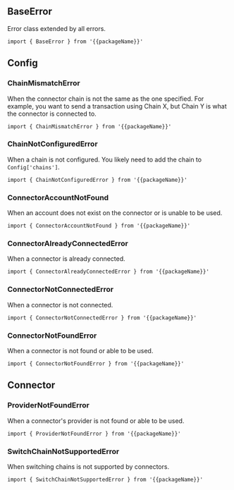 <!--
<script setup>
const docsPath = 'react'
const packageName = 'wagmi'
</script>
-->

## BaseError

Error class extended by all errors.

```ts-vue
import { BaseError } from '{{packageName}}'
```

## Config

### ChainMismatchError

When the connector chain is not the same as the one specified. For example, you want to send a transaction using Chain X, but Chain Y is what the connector is connected to.

```ts-vue
import { ChainMismatchError } from '{{packageName}}'
```

### ChainNotConfiguredError

When a chain is not configured. You likely need to add the chain to <a :href="`/${docsPath}}/createConfig#chains`">`Config['chains']`</a>.

```ts-vue
import { ChainNotConfiguredError } from '{{packageName}}'
```

### ConnectorAccountNotFound

When an account does not exist on the connector or is unable to be used.

```ts-vue
import { ConnectorAccountNotFound } from '{{packageName}}'
```

### ConnectorAlreadyConnectedError

When a connector is already connected.

```ts-vue
import { ConnectorAlreadyConnectedError } from '{{packageName}}'
```

### ConnectorNotConnectedError

When a connector is not connected.

```ts-vue
import { ConnectorNotConnectedError } from '{{packageName}}'
```

### ConnectorNotFoundError

When a connector is not found or able to be used.

```ts-vue
import { ConnectorNotFoundError } from '{{packageName}}'
```

## Connector

### ProviderNotFoundError

When a connector's provider is not found or able to be used.

```ts-vue
import { ProviderNotFoundError } from '{{packageName}}'
```

### SwitchChainNotSupportedError

When switching chains is not supported by connectors.

```ts-vue
import { SwitchChainNotSupportedError } from '{{packageName}}'
```
